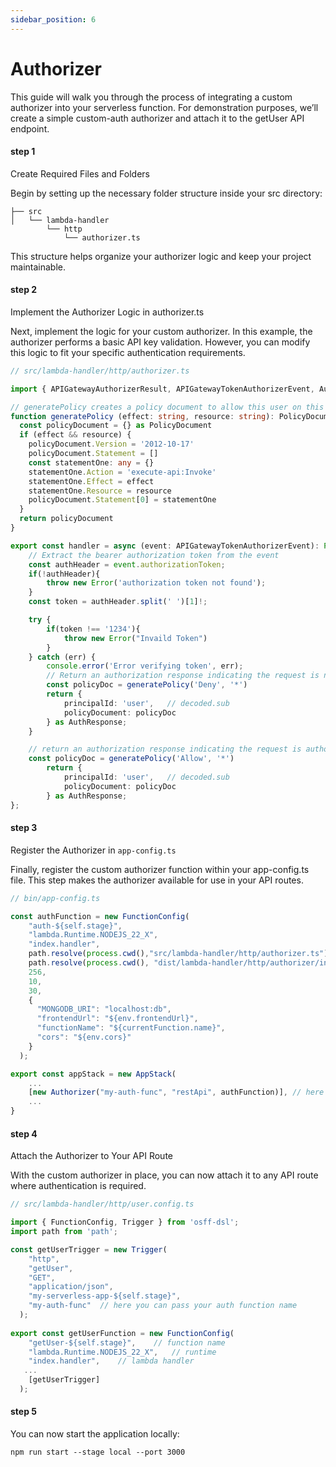 ```yaml
---
sidebar_position: 6
---
```


# Authorizer
This guide will walk you through the process of integrating a custom authorizer into your serverless function. For demonstration purposes, we’ll create a simple custom-auth authorizer and attach it to the getUser API endpoint.

#### step 1
Create Required Files and Folders

Begin by setting up the necessary folder structure inside your src directory:

```
├── src
│   └── lambda-handler
        └── http
            └── authorizer.ts
```
This structure helps organize your authorizer logic and keep your project maintainable.


#### step 2
Implement the Authorizer Logic in authorizer.ts

Next, implement the logic for your custom authorizer. In this example, the authorizer performs a basic API key validation. However, you can modify this logic to fit your specific authentication requirements.

``` ts
// src/lambda-handler/http/authorizer.ts

import { APIGatewayAuthorizerResult, APIGatewayTokenAuthorizerEvent, AuthResponse, PolicyDocument } from 'aws-lambda';

// generatePolicy creates a policy document to allow this user on this API:
function generatePolicy (effect: string, resource: string): PolicyDocument {
  const policyDocument = {} as PolicyDocument
  if (effect && resource) {
    policyDocument.Version = '2012-10-17'
    policyDocument.Statement = []
    const statementOne: any = {}
    statementOne.Action = 'execute-api:Invoke'
    statementOne.Effect = effect
    statementOne.Resource = resource
    policyDocument.Statement[0] = statementOne
  }
  return policyDocument
}

export const handler = async (event: APIGatewayTokenAuthorizerEvent): Promise<APIGatewayAuthorizerResult> => {
    // Extract the bearer authorization token from the event
    const authHeader = event.authorizationToken;
    if(!authHeader){
        throw new Error('authorization token not found');
    }
    const token = authHeader.split(' ')[1]!;

    try {
        if(token !== '1234'){
            throw new Error("Invaild Token")
        }
    } catch (err) {
        console.error('Error verifying token', err);
        // Return an authorization response indicating the request is not authorized
        const policyDoc = generatePolicy('Deny', '*')
        return {
            principalId: 'user',   // decoded.sub
            policyDocument: policyDoc
        } as AuthResponse;
    }

    // return an authorization response indicating the request is authorized
    const policyDoc = generatePolicy('Allow', '*')
        return {
            principalId: 'user',   // decoded.sub
            policyDocument: policyDoc
        } as AuthResponse;
};
```
#### step 3
Register the Authorizer in `app-config.ts`

Finally, register the custom authorizer function within your app-config.ts file. This step makes the authorizer available for use in your API routes.

``` ts
// bin/app-config.ts

const authFunction = new FunctionConfig(
    "auth-${self.stage}",
    "lambda.Runtime.NODEJS_22_X",
    "index.handler",
    path.resolve(process.cwd(),"src/lambda-handler/http/authorizer.ts"),
    path.resolve(process.cwd(), "dist/lambda-handler/http/authorizer/index.js"),
    256,
    10,
    30,
    {
      "MONGODB_URI": "localhost:db",
      "frontendUrl": "${env.frontendUrl}",
      "functionName": "${currentFunction.name}",
      "cors": "${env.cors}"
    }
  );

export const appStack = new AppStack(
    ...
    [new Authorizer("my-auth-func", "restApi", authFunction)], // here you can register the auth function with any name.
    ...
}

```

#### step 4
Attach the Authorizer to Your API Route

With the custom authorizer in place, you can now attach it to any API route where authentication is required.

``` ts
// src/lambda-handler/http/user.config.ts

import { FunctionConfig, Trigger } from 'osff-dsl';
import path from 'path';

const getUserTrigger = new Trigger(
    "http",             
    "getUser",          
    "GET",              
    "application/json", 
    "my-serverless-app-${self.stage}",  
    "my-auth-func"  // here you can pass your auth function name
  );
  
export const getUserFunction = new FunctionConfig(
    "getUser-${self.stage}",    // function name
    "lambda.Runtime.NODEJS_22_X",   // runtime
    "index.handler",    // lambda handler
   ...
    [getUserTrigger]    
  );
```



#### step 5
You can now start the application locally:
```
npm run start --stage local --port 3000
```